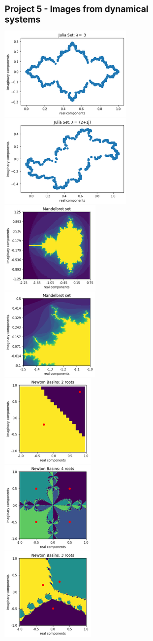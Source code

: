 # Project 5 - Images from dynamical systems
![](figures/Project5_fig1.png) \
![](figures/Project5_fig2.png) \
![](figures/Project5_fig3.png) \
![](figures/Project5_fig4.png) \
![](figures/Project5_fig5.png) \
![](figures/Project5_fig6.png) \
![](figures/Project5_fig7.png) 
